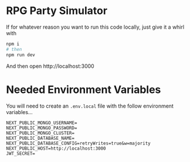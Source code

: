 # RPG Party Simulator

If for whatever reason you want to run this code locally, just give it a whirl with

```bash
npm i
# then
npm run dev
```

And then open http://localhost:3000

# Needed Environment Variables

You will need to create an `.env.local` file with the follow environment variables...

```
NEXT_PUBLIC_MONGO_USERNAME=
NEXT_PUBLIC_MONGO_PASSWORD=
NEXT_PUBLIC_MONGO_CLUSTER=
NEXT_PUBLIC_DATABASE_NAME=
NEXT_PUBLIC_DATABASE_CONFIG=retryWrites=true&w=majority
NEXT_PUBLIC_HOST=http://localhost:3000
JWT_SECRET=
```